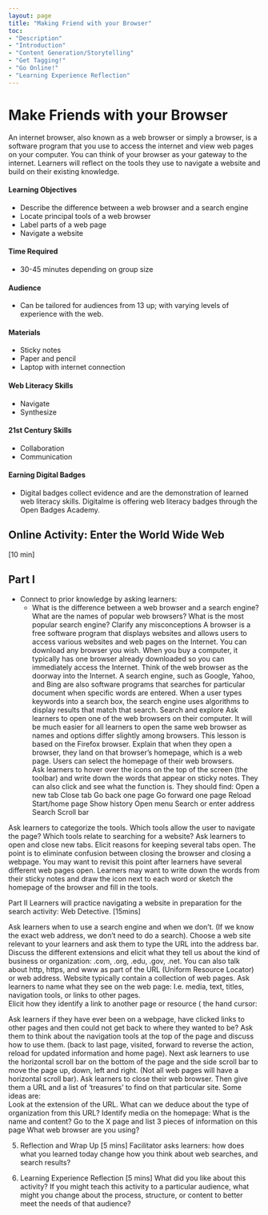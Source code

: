 ```yaml
---
layout: page
title: "Making Friend with your Browser"
toc:
- "Description"
- "Introduction"
- "Content Generation/Storytelling"
- "Get Tagging!"
- "Go Online!"
- "Learning Experience Reflection"
---
```


# Make Friends with your Browser
An internet browser, also known as a web browser or simply a browser, is a software program that you use to access the internet and view web pages on your computer. You can think of your browser as your gateway to the internet. Learners will reflect on the tools they use to navigate a website and build on their existing knowledge. 

#### Learning Objectives
* Describe the difference between a web browser and a search engine
* Locate principal tools of a web browser
* Label parts of a web page
* Navigate a website 

#### Time Required
* 30-45 minutes depending on group size

#### Audience
* Can be tailored for audiences from 13 up; with varying levels of experience with the web.

#### Materials 
* Sticky notes
* Paper and pencil
* Laptop with internet connection

#### Web Literacy Skills
* Navigate
* Synthesize

#### 21st Century Skills
* Collaboration
* Communication

#### Earning Digital Badges
* Digital badges collect evidence and are the demonstration of learned web literacy skills. Digitalme is offering web literacy badges through the Open Badges Academy. 

## Online Activity: Enter the World Wide Web
[10 min]

## Part I
* Connect to prior knowledge by asking learners: 
    * What is the difference between a web browser and a search engine? 
What are the names of popular web browsers? 
What is the most popular search engine?
Clarify any misconceptions
 A browser is a free software program that displays websites and allows users to access various websites and web pages on the Internet. You can download any browser you wish. When you buy a computer, it typically has one browser already downloaded so you can immediately access the Internet. Think of the web browser as the doorway into the Internet. 
A search engine, such as Google, Yahoo, and Bing are also software programs that searches for particular document when specific words are entered.  When a user types keywords into a search box, the search engine uses algorithms to display results that match that search. 
Search and explore
Ask learners to open one of the web browsers on their computer.  It will be much easier for all learners to open the same web browser as names and options differ slightly among browsers.  This lesson is based on the Firefox browser. 
Explain that when they open a browser, they land on that browser’s homepage, which is a web page.  Users can select the homepage of their web browsers.  
Ask learners to hover over the icons on the top of the screen (the toolbar) and write down the words that appear on sticky notes. They can also click and see what the function is. 
They should find:
Open a new tab
Close tab
Go back one page
Go forward one page
Reload
Start/home page
Show history
Open menu
Search or enter address
Search
Scroll bar

Ask learners to categorize the tools. Which tools allow the user to navigate the page?  Which tools relate to searching for a website? 
Ask learners to open and close new tabs. Elicit reasons for keeping several tabs open. The point is to eliminate confusion between closing the browser and closing a webpage. You may want to revisit this point after learners have several different web pages open. 
Learners may want to write down the words from their sticky notes and draw the icon next to each word or sketch the homepage of the browser and fill in the tools. 

Part II
Learners will practice navigating a website in preparation for the search activity: Web Detective. [15mins]

Ask learners when to use a search engine and when we don’t. (If we know the exact web address, we don’t need to do a search). 
Choose a web site relevant to your learners and ask them to type the URL into the address bar. 
Discuss the different extensions and elicit what they tell us about the kind of business or organization: .com, .org, .edu, .gov, .net.  You can also talk about http, https, and www as part of the URL (Uniform Resource Locator) or web address. Website typically contain a collection of web pages. 
Ask learners to name what they see on the web page: 
I.e. media, text, titles, navigation tools, or links to other pages.  
Elicit how they identify a link to another page or resource ( the hand cursor: 





Ask learners if they have ever been on a webpage, have clicked links to other pages and then could not get back to where they wanted to be?  Ask them to think about the navigation tools at the top of the page and discuss how to use them. (back to last page, visited,  forward to reverse the action, reload for updated information and home page). 
Next ask learners to use the horizontal scroll bar on the bottom of the page and the side scroll bar to move the page up, down, left and right. (Not all web pages will have a horizontal scroll bar). 
Ask learners to close their web browser. Then give them a URL and a list of ‘treasures’ to find on that particular site. Some ideas are:  
Look at the extension of the URL. What can we deduce about the type of organization from this URL? 
Identify media on the homepage: What is the name and content? 
Go to the X page and list 3 pieces of information on this page
What web browser are you using? 

5. Reflection and Wrap Up [5 mins]
Facilitator asks learners: how does what you learned today change how you think about web searches, and search results?

6. Learning Experience Reflection [5 mins]
What did you like about this activity?
If you might teach this activity to a particular audience, what might you change about the process, structure, or content to better meet the needs of that audience? 





